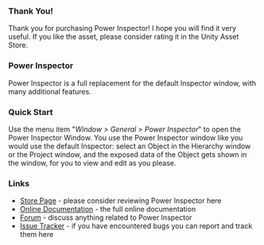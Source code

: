 ### Thank You!
Thank you for purchasing Power Inspector! I hope you will find it very useful.
If you like the asset, please consider rating it in the Unity Asset Store.

### Power Inspector
Power Inspector is a full replacement for the default Inspector window, with many additional features.

### Quick Start
Use the menu item "*Window > General > Power Inspector*" to open the Power Inspector Window.
You use the Power Inspector window like you would use the default Inspector: select an Object in the
Hierarchy window or the Project window, and the exposed data of the Object gets shown in the window,
for you to view and edit as you please.

### Links
 - [Store Page](http://u3d.as/1sNc) - please consider reviewing Power Inspector here
 - [Online Documentation](https://docs.sisus.co/power-inspector) - the full online documentation
 - [Forum](https://forum.unity.com/threads/released-power-inspector-full-inspector-overhaul.736022/) - discuss anything related to Power Inspector
 - [Issue Tracker](https://github.com/SisusCo/Power-Inspector/issues) - if you have encountered bugs you can report and track them here